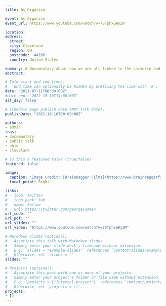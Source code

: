 ```yaml
---
title: As Organism

event: As Organism
event_url: https://www.youtube.com/watch?v=7STphxuHyZM

location: 
address:
  street:  
  city: Cleveland
  region: OH
  postcode: '44106'
  country: United States

summary: A documentary about how we are all linked to the universe and each other.   
abstract: 

# Talk start and end times.
#   End time can optionally be hidden by prefixing the line with `#`.
date: "2021-07-11T00:00:00Z"
#date_end: "2022-10-10T14:00:00Z"
all_day: false

# Schedule page publish date (NOT talk date).
publishDate: "2021-10-16T00:00:00Z"

authors: 
- admin
tags: 
- documentary
- public talk
- ohio
- cleveland

# Is this a featured talk? (true/false)
featured: false

image:
  caption: "Image Credit: [BrainDagger Films](https://www.braindaggerfilms.com/)"
  focal_point: Right

links:
# - icon: twitter
#   icon_pack: fab
#   name: Follow
#   url: https://twitter.com/georgecushen
url_code: ""
url_pdf: ""
url_slides: ""
url_video: "https://www.youtube.com/watch?v=7STphxuHyZM"

# Markdown Slides (optional).
#   Associate this talk with Markdown slides.
#   Simply enter your slide deck's filename without extension.
#   E.g. `slides = "example-slides"` references `content/slides/example-slides.md`.
#   Otherwise, set `slides = ""`.
slides: ""

# Projects (optional).
#   Associate this post with one or more of your projects.
#   Simply enter your project's folder or file name without extension.
#   E.g. `projects = ["internal-project"]` references `content/project/deep-learning/index.md`.
#   Otherwise, set `projects = []`.
projects:
- []
---
```


<!-- {{% callout note %}}
Click on the **Slides** button above to view the built-in slides feature.
{{% /callout %}}

Slides can be added in a few ways:

- **Create** slides using Wowchemy's [*Slides*](https://wowchemy.com/docs/managing-content/#create-slides) feature and link using `slides` parameter in the front matter of the talk file
- **Upload** an existing slide deck to `static/` and link using `url_slides` parameter in the front matter of the talk file
- **Embed** your slides (e.g. Google Slides) or presentation video on this page using [shortcodes](https://wowchemy.com/docs/writing-markdown-latex/).

Further event details, including [page elements](https://wowchemy.com/docs/writing-markdown-latex/) such as image galleries, can be added to the body of this page. -->
